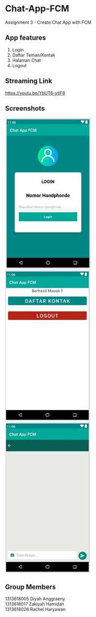 # Chat-App-FCM
Assignment 3 - Create Chat App with FCM

## App features
1. Login
2. Daftar Teman/Kontak
3. Halaman Chat
4. Logout

## Streaming Link
https://youtu.be/YbUT6-ytlF8

## Screenshots
<img src="screenshots/WhatsApp Image 2021-11-30 at 8.49.38 PM.jpeg">
<img src="screenshots/WhatsApp Image 2021-11-30 at 8.49.37 PM.jpeg">
<img src="screenshots/IMG-20211130-WA0023.jpg">

## Group Members
1313618005 Diyah Anggraeny<br/>
1313618017 Zakiyah Hamidah<br/>
1313618026 Rachel Haryawan
